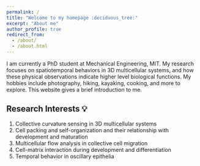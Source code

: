 ```yaml
---
permalink: /
title: "Welcome to my homepage :deciduous_tree:"
excerpt: "About me"
author_profile: true
redirect_from: 
  - /about/
  - /about.html
---
```


I am currently a PhD student at Mechanical Engineering, MIT. My research focuses on spatiotemporal behaviors in 3D multicellular systems, and how these physical observations indicate higher level biological functions. My hobbies include photography, hiking, kayaking, cooking, and more to explore. This website gives a brief introduction to me.



Research Interests :bulb:
----
1. Collective curvature sensing in 3D multicellular systems
2. Cell packing and self-organization and their relationship with development and maturation
3. Multicellular flow analysis in collective cell migration
4. Cell-matrix interaction during development and differentiation
5. Temporal behavior in oscillary epithelia




